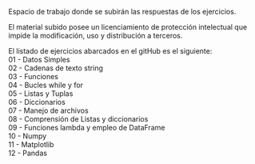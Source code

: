 Espacio de trabajo donde se subirán las respuestas de los ejercicios.

El material subido posee un licenciamiento de protección intelectual que impide la modificación,
uso y distribución a terceros.

El listado de ejercicios abarcados en el gitHub es el siguiente: <br/>
01 - Datos Simples<br/>
02 - Cadenas de texto string<br/>
03 - Funciones<br/>
04 - Bucles while y for<br/>
05 - Listas y Tuplas<br/>
06 - Diccionarios<br/>
07 - Manejo de archivos<br/>
08 - Comprensión de Listas y diccionarios<br/>
09 - Funciones lambda y empleo de DataFrame<br/>
10 - Numpy<br/>
11 - Matplotlib<br/>
12 - Pandas<br/>
